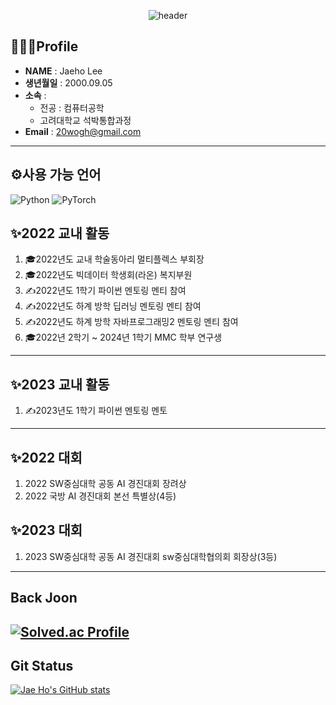 <div align = 'center'>
  
![header](https://capsule-render.vercel.app/api?type=waving&height=200&color=gradient&text=LEE%20JAE%20HO&section=header&reversal=false&textBg=false&fontColor=0,1,2,3,4,5&fontAlign=50&animation=fadeIn)

</div>

## 👨🏻‍🎓Profile
- **NAME** : Jaeho Lee <br>
- **생년월일** : 2000.09.05 <br>
- **소속** : <br>
  - 전공 : 컴퓨터공학
  - 고려대학교 석박통합과정
- **Email** : 20wogh@gmail.com
***
## ⚙사용 가능 언어
![Python](https://img.shields.io/badge/Python-3776AB.svg?&style=for-the-badge&logo=Python&logoColor=white)
![PyTorch](https://img.shields.io/badge/PyTorch-EE4C2C.svg?&style=for-the-badge&logo=PyTorch&logoColor=white)
<!--
![Java](https://img.shields.io/badge/Java-007396.svg?&style=for-the-badge&logo=Java&logoColor=white)
![C](https://img.shields.io/badge/C-3DDC84.svg?&style=for-the-badge&logo=C&logoColor=white)
![C++](https://img.shields.io/badge/C++-00599C?style=for-the-badge&logo=C%2B%2B&logoColor=white)</a>&nbsp;
![R](https://img.shields.io/badge/R-1572B6.svg?&style=for-the-badge&logo=R&logoColor=white)
***
-->


<!--
## 📖2019 수강 과목 (전공)
|번호|과목명|
|:---:|:---:|
|1|자바프로그래밍1|
|2|이산수학|
|3|소프트웨어개론|
|4|소프트웨어세미나1|


## 📖2022 수강 과목 (전공) 

|번호|과목명|
|:---:|:---:|
|1|C프로그래밍|
|2|자료구조|
|3|자바프로그래밍2|
|4|소프트웨어세미나1|
|5|데이터사이언스기초|
|6|파이썬과학기초프로그래밍|
## 📖2022 수강 중인 과목 (전공)
|번호|과목명|
|:---:|:---:|
|1|C++프로그래밍|
|2|인공지능 수학|
|3|데이터베이스 기초|
|4|파이썬AI프로그래밍|
|5|스프트웨어 특강2 |

***
-->
## ✨2022 교내 활동
1. 🎓2022년도 교내 학술동아리 멀티플렉스 부회장
2. 🎓2022년도 빅데이터 학생회(라온) 복지부원
3. ✍2022년도 1학기 파이썬 멘토링 멘티 참여
4. ✍2022년도 하계 방학 딥러닝 멘토링 멘티 참여
5. ✍2022년도 하계 방학 자바프로그래밍2 멘토링 멘티 참여
6. 🎓2022년 2학기 ~ 2024년 1학기 MMC 학부 연구생 
***

## ✨2023 교내 활동
1. ✍2023년도 1학기 파이썬 멘토링 멘토
***
## ✨2022 대회
1. 2022 SW중심대학 공동 AI 경진대회 장려상
2. 2022 국방 AI 경진대회 본선 특별상(4등)
## ✨2023 대회
1. 2023 SW중심대학 공동 AI 경진대회 sw중심대학협의회 회장상(3등)

***
## Back Joon
[![Solved.ac Profile](http://mazassumnida.wtf/api/v2/generate_badge?boj=321wogh)](https://solved.ac/321wogh/)
---

## Git Status

[![Jae Ho's GitHub stats](https://github-readme-stats.vercel.app/api?username=wogh999&show_icons=true&theme=vue)](https://github.com/wogh999/github-readme-stats)


